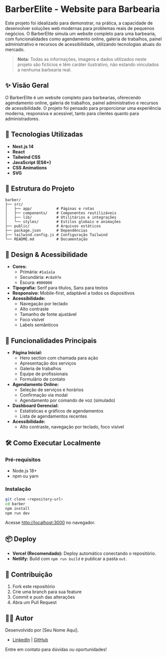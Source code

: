 # BarberElite - Website para Barbearia

Este projeto foi idealizado para demonstrar, na prática, a capacidade de desenvolver soluções web modernas para problemas reais de pequenos negócios. O BarberElite simula um website completo para uma barbearia, com funcionalidades como agendamento online, galeria de trabalhos, painel administrativo e recursos de acessibilidade, utilizando tecnologias atuais do mercado.

> **Nota:** Todas as informações, imagens e dados utilizados neste projeto são fictícios e têm caráter ilustrativo, não estando vinculados a nenhuma barbearia real.

## ✨ Visão Geral

O BarberElite é um website completo para barbearias, oferecendo agendamento online, galeria de trabalhos, painel administrativo e recursos de acessibilidade. O projeto foi pensado para proporcionar uma experiência moderna, responsiva e acessível, tanto para clientes quanto para administradores.

## 🚀 Tecnologias Utilizadas

- **Next.js 14**
- **React**
- **Tailwind CSS**
- **JavaScript (ES6+)**
- **CSS Animations**
- **SVG**

## 📁 Estrutura do Projeto

```
barber/
├── src/
│   ├── app/           # Páginas e rotas
│   ├── components/    # Componentes reutilizáveis
│   ├── lib/           # Utilitários e integrações
│   └── styles/        # Estilos globais e animações
├── public/            # Arquivos estáticos
├── package.json       # Dependências
├── tailwind.config.js # Configuração Tailwind
└── README.md          # Documentação
```

## 🎨 Design & Acessibilidade

- **Cores:**
  - Primária: `#1a1a1a`
  - Secundária: `#c8a97e`
  - Escura: `#000000`
- **Tipografia:** Serif para títulos, Sans para textos
- **Responsivo:** Mobile-first, adaptável a todos os dispositivos
- **Acessibilidade:**
  - Navegação por teclado
  - Alto contraste
  - Tamanho de fonte ajustável
  - Foco visível
  - Labels semânticos

## 📱 Funcionalidades Principais

- **Página Inicial:**
  - Hero section com chamada para ação
  - Apresentação dos serviços
  - Galeria de trabalhos
  - Equipe de profissionais
  - Formulário de contato
- **Agendamento Online:**
  - Seleção de serviços e horários
  - Confirmação via modal
  - Agendamento por comando de voz (simulado)
- **Dashboard Gerencial:**
  - Estatísticas e gráficos de agendamentos
  - Lista de agendamentos recentes
- **Acessibilidade:**
  - Alto contraste, navegação por teclado, foco visível

## 🛠️ Como Executar Localmente

### Pré-requisitos
- Node.js 18+
- npm ou yarn

### Instalação

```bash
git clone <repository-url>
cd barber
npm install
npm run dev
```
Acesse [http://localhost:3000](http://localhost:3000) no navegador.

## 📦 Deploy

- **Vercel (Recomendado):** Deploy automático conectando o repositório.
- **Netlify:** Build com `npm run build` e publicar a pasta `out`.

## 🤝 Contribuição

1. Fork este repositório
2. Crie uma branch para sua feature
3. Commit e push das alterações
4. Abra um Pull Request

## 👨‍💻 Autor

Desenvolvido por [Seu Nome Aqui].
- [LinkedIn](www.linkedin.com/in/lafaiete-almeida-dev) | [GitHub](https://github.com/Lafaietepedro)

Entre em contato para dúvidas ou oportunidades!